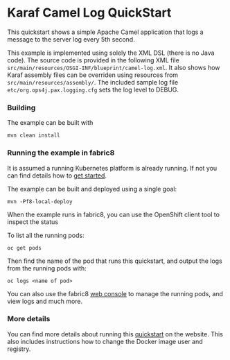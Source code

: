 # Karaf Camel Log QuickStart

This quickstart shows a simple Apache Camel application that logs a message to the server log every 5th second.

This example is implemented using solely the XML DSL (there is no Java code). The source code is provided in the following XML file `src/main/resources/OSGI-INF/blueprint/camel-log.xml`.
It also shows how Karaf assembly files can be overriden using resources from `src/main/resources/assembly/`. The included sample log file `etc/org.ops4j.pax.logging.cfg` sets the log level to DEBUG. 


### Building

The example can be built with

    mvn clean install


### Running the example in fabric8

It is assumed a running Kubernetes platform is already running. If not you can find details how to [get started](http://fabric8.io/guide/getStarted/index.html).

The example can be built and deployed using a single goal:

    mvn -Pf8-local-deploy

When the example runs in fabric8, you can use the OpenShift client tool to inspect the status

To list all the running pods:

    oc get pods

Then find the name of the pod that runs this quickstart, and output the logs from the running pods with:

    oc logs <name of pod>

You can also use the fabric8 [web console](http://fabric8.io/guide/console.html) to manage the
running pods, and view logs and much more.


### More details

You can find more details about running this [quickstart](http://fabric8.io/guide/quickstarts/running.html) on the website. This also includes instructions how to change the Docker image user and registry.

